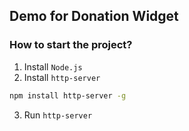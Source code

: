 ## Demo for Donation Widget

### How to start the project?
1. Install `Node.js`
2. Install `http-server`
```bash
npm install http-server -g
```
3. Run `http-server`